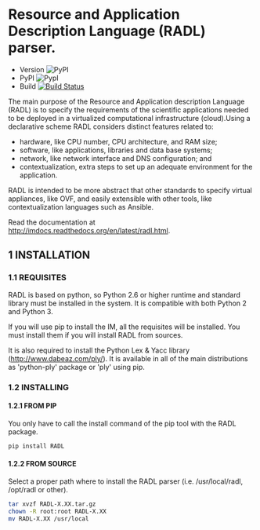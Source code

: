 # Resource and Application Description Language (RADL) parser.

*   Version ![PyPI](https://img.shields.io/pypi/v/radl.svg)
*   PyPI ![PypI](https://img.shields.io/pypi/dm/RADL.svg)
*   Build [![Build Status](http://jenkins.i3m.upv.es/buildStatus/icon?job=grycap/radl-parser)](http://jenkins.i3m.upv.es/job/grycap/job/radl-parser/)

The main purpose of the Resource and Application description Language (RADL) is to specify 
the requirements of the scientific applications needed to be deployed in a virtualized 
computational infrastructure (cloud).Using a declarative scheme RADL considers distinct 
features related to:

*   hardware, like CPU number, CPU architecture, and RAM size;
*   software, like applications, libraries and data base systems;
*   network, like network interface and DNS configuration; and
*   contextualization, extra steps to set up an adequate environment for the application.

RADL is intended to be more abstract that other standards to specify virtual appliances, like OVF, 
and easily extensible with other tools, like contextualization languages such as Ansible.

Read the documentation at <http://imdocs.readthedocs.org/en/latest/radl.html>.
 
## 1 INSTALLATION

### 1.1 REQUISITES

RADL is based on python, so Python 2.6 or higher runtime and standard library must
be installed in the system. It is compatible with both Python 2 and Python 3.

If you will use pip to install the IM, all the requisites will be installed.
You must install them if you will install RADL from sources.

It is also required to install the Python Lex & Yacc library (<http://www.dabeaz.com/ply/>).
It is available in all of the main distributions as 'python-ply' package or 'ply' using pip.

### 1.2 INSTALLING

#### 1.2.1 FROM PIP

You only have to call the install command of the pip tool with the RADL package.

```sh
pip install RADL
```

#### 1.2.2 FROM SOURCE

Select a proper path where to install the RADL parser (i.e. /usr/local/radl, 
/opt/radl or other).

```sh
tar xvzf RADL-X.XX.tar.gz
chown -R root:root RADL-X.XX
mv RADL-X.XX /usr/local
```
